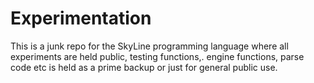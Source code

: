 
# Experimentation 

This is a junk repo for the SkyLine programming language where all experiments are held public, testing functions,. engine functions, parse code etc is held as a prime backup or just for general public use. 
